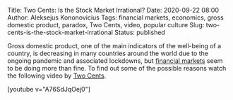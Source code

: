 Title: Two Cents: Is the Stock Market Irrational? 
Date: 2020-09-22 08:00
Author: Aleksejus Kononovicius
Tags: financial markets, economics, gross domestic product, paradox, Two Cents, video, popular culture
Slug: two-cents-is-the-stock-market-irrational
Status: published

Gross domestic product, one of the main indicators of the well-being of a
country, is decreasing in many countries around the world due to the ongoing
pandemic and associated lockdowns, but
[financial markets](/tag/financial-markets/) seem to be doing more than fine.
To find out some of the possible reasons watch the following video by
[Two Cents](https://www.youtube.com/channel/UCL8w_A8p8P1HWI3k6PR5Z6w).

[youtube v="A76SdJqOej0"]
